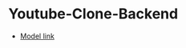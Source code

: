 # Youtube-Clone-Backend

- [Model link](https://app.eraser.io/workspace/YtPqZ1VogxGy1jzIDkzj?origin=share)